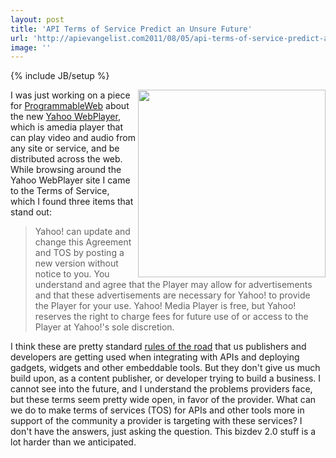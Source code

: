 ```yaml
---
layout: post
title: 'API Terms of Service Predict an Unsure Future'
url: 'http://apievangelist.com2011/08/05/api-terms-of-service-predict-an-unsure-future/'
image: ''
---
```

{% include JB/setup %}
<a href="http://info.yahoo.com/legal/us/yahoo/mediaplayer/details.html"><img src="http://kinlane-productions.s3.amazonaws.com/api-evangelist/Yahoo-Terms-Center.png"  width="300" align="right" /></a>I was just working on a piece for <a title="ProgrammableWeb" href="http://www.programmableweb.com">ProgrammableWeb</a> about the new <a title="Yahoo WebPlayer" href="http://webplayer.yahoo.com/">Yahoo WebPlayer</a>, which is amedia player that can play video and audio from any site or service, and be distributed across the web.
While browsing around the Yahoo WebPlayer site I came to the Terms of Service, which I found three items that stand out:
<blockquote>
     Yahoo! can update and change this Agreement and TOS by posting a new version without notice to you.
     You understand and agree that the Player may allow for advertisements and that these advertisements are necessary for Yahoo! to provide the Player for your use.
     Yahoo! Media Player is free, but Yahoo! reserves the right to charge fees for future use of or access to the Player at Yahoo!'s sole discretion.
</blockquote>I think these are pretty standard <a title="Rules of the Road" href="https://dev.twitter.com/terms/api-terms">rules of the road</a> that us publishers and developers are getting used when integrating with APIs and deploying gadgets, widgets and other embeddable tools. But they don't give us much build upon, as a content publisher, or developer trying to build a business.
I cannot see into the future, and I understand the problems providers face, but these terms seem pretty wide open, in favor of the provider. What can we do to make terms of services (TOS) for APIs and other tools more in support of the community a provider is targeting with these services?
I don't have the answers, just asking the question. This bizdev 2.0 stuff is a lot harder than we anticipated.
